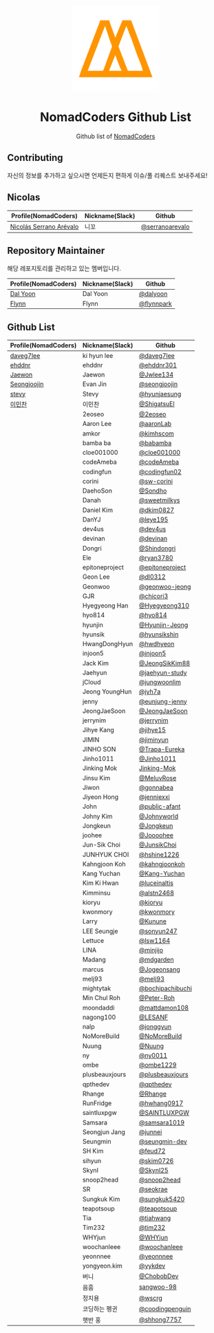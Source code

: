 <div align="center">
  <a href="https://nomadcoders.co/" alt="NomadCoders">
    <img src="./images/NomadCoders.png" width="200" height="200">
  </a>

# NomadCoders Github List

Github list of [NomadCoders](https://nomadcoders.co/)

</div>

## Contributing

자신의 정보를 추가하고 싶으시면 언제든지 편하게 이슈/풀 리퀘스트 보내주세요!

## Nicolas

| Profile(NomadCoders)                                                   | Nickname(Slack) | Github                                               |
| ---------------------------------------------------------------------- | --------------- | ---------------------------------------------------- |
| [Nicolás Serrano Arévalo](https://nomadcoders.co/users/serranoarevalo) | 니꼬            | [@serranoarevalo](https://github.com/serranoarevalo) |

## Repository Maintainer

해당 레포지토리를 관리하고 있는 멤버입니다.

| Profile(NomadCoders)                                 | Nickname(Slack) | Github                                     |
| ---------------------------------------------------- | --------------- | ------------------------------------------ |
| [Dal Yoon](https://nomadcoders.co/users/yeodal.yoon) | Dal Yoon        | [@dalyoon](https://github.com/dalyoon)     |
| [Flynn](https://nomadcoders.co/users/flynnpark)      | Flynn           | [@flynnpark](https://github.com/flynnpark) |

## Github List

| Profile(NomadCoders)                                  | Nickname(Slack) | Github                                                 |
| ----------------------------------------------------- | --------------- | ------------------------------------------------------ |
| [daveg7lee](https://nomadcoders.co/users/daveg7lee)   | ki hyun lee     | [@daveg7lee](https://github.com/daveg7lee)             |
| [ehddnr](https://nomadcoders.co/users/ehddnr)         | ehddnr          | [@ehddnr301](https://github.com/ehddnr301)             |
| [Jaewon](https://nomadcoders.co/users/jwlee134)       | Jaewon          | [@Jwlee134](https://github.com/Jwlee134)               |
| [Seongjoojin](https://nomadcoders.co/users/qpyou1234) | Evan Jin        | [@seongjoojin](https://github.com/seongjoojin)         |
| [stevy](https://nomadcoders.co/users/stevy)           | Stevy           | [@hyunjaesung](https://github.com/hyunjaesung)         |
| [이민찬](https://nomadcoders.co/users/shigatsu970704) | 이민찬          | [@ShigatsuEl](https://github.com/ShigatsuEl)           |
|                                                       | 2eoseo          | [@2eoseo](https://github.com/md2eoseo)                 |
|                                                       | Aaron Lee       | [@aaronLab](https://github.com/aaronLab)               |
|                                                       | amkor           | [@kimhscom](https://github.com/kimhscom)               |
|                                                       | bamba ba        | [@babamba](https://github.com/babamba)                 |
|                                                       | cloe001000      | [@cloe001000](https://github.com/cloe001000)           |
|                                                       | codeAmeba       | [@codeAmeba](https://github.com/codeAmeba)             |
|                                                       | codingfun       | [@codingfun02](https://github.com/codingfun02)         |
|                                                       | corini          | [@sw-corini](https://github.com/sw-corini)             |
|                                                       | DaehoSon        | [@Sondho](https://github.com/Sondho)                   |
|                                                       | Danah           | [@sweetmilkys](https://github.com/sweetmilkys)         |
|                                                       | Daniel Kim      | [@dkim0827](https://github.com/dkim0827)               |
|                                                       | DanYJ           | [@leye195](https://github.com/leye195)                 |
|                                                       | dev4us          | [@dev4us](https://github.com/dev4us)                   |
|                                                       | devinan         | [@devinan](https://github.com/devinan)                 |
|                                                       | Dongri          | [@Shindongri](https://github.com/Shindongri)           |
|                                                       | Ele             | [@ryan3780](https://github.com/ryan3780)               |
|                                                       | epitoneproject  | [@epitoneproject](https://github.com/epitoneproject)   |
|                                                       | Geon Lee        | [@dl0312](https://github.com/dl0312)                   |
|                                                       | Geonwoo         | [@geonwoo-jeong](https://github.com/geonwoo-jeong)     |
|                                                       | GJR             | [@chicori3](https://github.com/chicori3)               |
|                                                       | Hyegyeong Han   | [@Hyegyeong310](https://github.com/Hyegyeong310)       |
|                                                       | hyo814          | [@hyo814](https://github.com/hyo814)                   |
|                                                       | hyunjin         | [@Hyunjin-Jeong](https://github.com/Hyunjin-Jeong)     |
|                                                       | hyunsik         | [@hyunsikshin](https://github.com/hyunsikshin)         |
|                                                       | HwangDongHyun   | [@hwdhyeon](https://github.com/HwDhyeon)               |
|                                                       | injoon5         | [@injoon5](https://github.com/injoon5)                 |
|                                                       | Jack Kim        | [@JeongSikKim88](https://github.com/JeongSikKim88)     |
|                                                       | Jaehyun         | [@jaehyun-study](https://github.com/jaehyun-study)     |
|                                                       | jCloud          | [@jungwoonlim](https://github.com/jungwoonlim)         |
|                                                       | Jeong YoungHun  | [@jyh7a](https://github.com/jyh7a)                     |
|                                                       | jenny           | [@eunjung-jenny](https://github.com/eunjung-jenny)     |
|                                                       | JeongJaeSoon    | [@JeongJaeSoon](https://github.com/JeongJaeSoon)       |
|                                                       | jerrynim        | [@jerrynim](https://github.com/jerrynim)               |
|                                                       | Jihye Kang      | [@jihye15](https://github.com/jihye15)                 |
|                                                       | JIMIN           | [@jiminyun](https://github.com/jiminyun)               |
|                                                       | JINHO SON       | [@Trapa-Eureka](https://github.com/Trapa-Eureka)       |
|                                                       | Jinho1011       | [@Jinho1011](https://github.com/Jinho1011)             |
|                                                       | Jinking Mok     | [Jinking-Mok](https://github.com/Jinking-Mok)          |
|                                                       | Jinsu Kim       | [@MeluvRose](https://github.com/MeluvRose)             |
|                                                       | Jiwon           | [@gonnabea](https://github.com/gonnabea)               |
|                                                       | Jiyeon Hong     | [@jenniexxi](https://github.com/jenniexxi)             |
|                                                       | John            | [@public-afant](https://github.com/public-afant)       |
|                                                       | Johny Kim       | [@Johnyworld](https://github.com/Johnyworld)           |
|                                                       | Jongkeun        | [@Jongkeun](https://github.com/Jongkeun)               |
|                                                       | joohee          | [@Joooohee](https://github.com/Joooohee)               |
|                                                       | Jun-Sik Choi    | [@JunsikChoi](https://github.com/JunsikChoi)           |
|                                                       | JUNHYUK CHOI    | [@hshine1226](https://github.com/hshine1226)           |
|                                                       | Kahngjoon Koh   | [@kahngjoonkoh](https://github.com/kahngjoonkoh)       |
|                                                       | Kang Yuchan     | [@Kang-Yuchan](https://github.com/Kang-Yuchan)         |
|                                                       | Kim Ki Hwan     | [@luceinaltis](https://github.com/luceinaltis)         |
|                                                       | Kimminsu        | [@alstn2468](https://github.com/alstn2468)             |
|                                                       | kioryu          | [@kioryu](https://github.com/kioryu)                   |
|                                                       | kwonmory        | [@kwonmory](https://github.com/kwonmory)               |
|                                                       | Larry           | [@Kunune](https://github.com/Kunune)                   |
|                                                       | LEE Seungje     | [@sonyun247](https://github.com/sonyun247)             |
|                                                       | Lettuce         | [@lsw1164](https://github.com/lsw1164)                 |
|                                                       | LINA            | [@minjijo](https://github.com/minjijo)                 |
|                                                       | Madang          | [@mdgarden](https://github.com/mdgarden)               |
|                                                       | marcus          | [@Jogeonsang](https://github.com/Jogeonsang)           |
|                                                       | melj93          | [@melj93](https://github.com/melj93)                   |
|                                                       | mightytak       | [@bochipachibuchi](https://github.com/bochipachibuchi) |
|                                                       | Min Chul Roh    | [@Peter-Roh](https://github.com/Peter-Roh)             |
|                                                       | moondaddi       | [@mattdamon108](https://github.com/mattdamon108)       |
|                                                       | nagong100       | [@LESANF](https://github.com/LESANF)                   |
|                                                       | nalp            | [@jonggyun](https://github.com/jonggyun)               |
|                                                       | NoMoreBuild     | [@NoMoreBuild](https://github.com/NoMoreBuild)         |
|                                                       | Nuung           | [@Nuung](https://github.com/Nuung)                     |
|                                                       | ny              | [@ny0011](https://github.com/ny0011)                   |
|                                                       | ombe            | [@ombe1229](https://github.com/ombe1229)               |
|                                                       | plusbeauxjours  | [@plusbeauxjours](https://github.com/plusbeauxjours)   |
|                                                       | qpthedev        | [@qpthedev](https://github.com/qpthedev)               |
|                                                       | Rhange          | [@Rhange](https://github.com/rhange)                   |
|                                                       | RunFridge       | [@hwhang0917](https://github.com/hwhang0917)           |
|                                                       | saintluxpgw     | [@SAINTLUXPGW](https://github.com/SAINTLUXPGW)         |
|                                                       | Samsara         | [@samsara1019](https://github.com/samsara1019)         |
|                                                       | Seongjun Jang   | [@junnei](https://github.com/junnei)                   |
|                                                       | Seungmin        | [@seungmin-dev](https://github.com/seungmin-dev)       |
|                                                       | SH Kim          | [@feud72](https://github.com/feud72)                   |
|                                                       | sihyun          | [@skim0726](https://github.com/skim0726)               |
|                                                       | SkynI           | [@SkynI25](https://github.com/SkynI25)                 |
|                                                       | snoop2head      | [@snoop2head](https://github.com/snoop2head)           |
|                                                       | SR              | [@seokrae](https://github.com/seokrae)                 |
|                                                       | Sungkuk Kim     | [@sungkuk5420](https://github.com/sungkuk5420)         |
|                                                       | teapotsoup      | [@teapotsoup](https://github.com/teapotsoup)           |
|                                                       | Tia             | [@tiahwang](https://github.com/tiahwang)               |
|                                                       | Tim232          | [@tim232](https://github.com/Tim232)                   |
|                                                       | WHYjun          | [@WHYjun](https://github.com/WHYjun)                   |
|                                                       | woochanleee     | [@woochanleee](https://github.com/woochanleee)         |
|                                                       | yeonnnee        | [@yeonnnee](https://github.com/yeonnnee)               |
|                                                       | yongyeon.kim    | [@yykdev](https://github.com/yykdev)                   |
|                                                       | 버니            | [@ChobobDev](https://github.com/ChobobDev)             |
|                                                       | 음흠            | [sangwoo-98](https://github.com/sangwoo-98)            |
|                                                       | 정지용          | [@wscrg](https://github.com/wscrg)                     |
|                                                       | 코딩하는 펭귄   | [@coodingpenguin](https://github.com/coodingpenguin)   |
|                                                       | 햇반 홍         | [@shhong7757](https://github.com/shhong7757)           |
